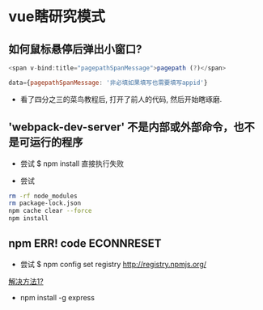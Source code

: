 # vue瞎研究模式

## 如何鼠标悬停后弹出小窗口?

```js
<span v-bind:title="pagepathSpanMessage">pagepath (?)</span>

data={pagepathSpanMessage: '非必填如果填写也需要填写appid'}
```



* 看了四分之三的菜鸟教程后, 打开了前人的代码, 然后开始瞎琢磨. 

## 'webpack-dev-server' 不是内部或外部命令，也不是可运行的程序 
* 尝试 $ npm install 直接执行失败

* 尝试

```sh
rm -rf node_modules
rm package-lock.json
npm cache clear --force
npm install
```


## npm ERR! code ECONNRESET
* 尝试 $ npm config set registry http://registry.npmjs.org/

[解决方法1?](http://uusama.com/873.html)

*  npm install -g express